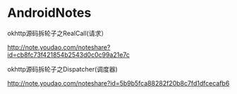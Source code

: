 

# AndroidNotes


okhttp源码拆轮子之RealCall(请求）


http://note.youdao.com/noteshare?id=cb8fc73f421854b2543d0c0c99a21e7c


okhttp源码拆轮子之Dispatcher(调度器)


http://note.youdao.com/noteshare?id=5b9b5fca88282f20b8c7fd1dfcecafb6
